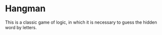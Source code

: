 # Hangman
This is a classic game of logic, in which it is necessary to guess the hidden word by letters.
